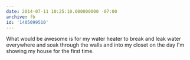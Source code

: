 ```yaml
---
date: 2014-07-11 10:25:10.000000000 -07:00
archive: fb
id: '1405099510'
---
```


What would be awesome is for my water heater to break and leak water everywhere and soak through the walls and into my closet on the day I'm showing my house for the first time.
